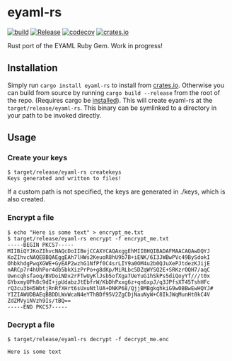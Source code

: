# eyaml-rs
[![build](https://github.com/evan-chaney/eyaml-rs/workflows/Rust-CI/badge.svg)](https://github.com/evan-chaney/eyaml-rs/actions?query=workflow%3ARust-CI)
[![Release](https://github.com/evan-chaney/eyaml-rs/workflows/Release/badge.svg)](https://github.com/evan-chaney/eyaml-rs/actions?query=workflow%3ARelease)
[![codecov](https://codecov.io/gh/evan-chaney/eyaml-rs/branch/master/graph/badge.svg?token=ZFDAL5JGS0)](undefined)
[![crates.io](https://img.shields.io/crates/v/eyaml-rs)](https://crates.io/crates/eyaml-rs)

Rust port of the EYAML Ruby Gem. Work in progress!

## Installation

Simply run ```cargo install eyaml-rs``` to install from [crates.io](crates.io).
Otherwise you can build from source by running ```cargo build --release``` from the root of the repo. (Requires cargo be [installed](https://rustup.rs/)). This will create eyaml-rs at the `target/release/eyaml-rs`. This binary can be symlinked to a directory in your path to be invoked directly.

## Usage

### Create your keys
```
$ target/release/eyaml-rs createkeys
Keys generated and written to files!
```
If a custom path is not specified, the keys are generated in ./keys, which is also created.

### Encrypt a file
```
$ echo "Here is some text" > encrypt_me.txt
$ target/release/eyaml-rs encrypt -f encrypt_me.txt
-----BEGIN PKCS7-----
MIIBiQYJKoZIhvcNAQcDoIIBejCCAXYCAQAxggEhMIIBHQIBADAFMAACAQAwDQYJ
KoZIhvcNAQEBBQAEggEAh7lHWs2KeuoR8hU9b7B+iENK/6I3JWBwPVc49BySdokI
OhbkhdgPwqXGWE+GyEAP2wzhG1NfPf0C4srLIY9a0OM4u2b0QJuXePJtdezKJijE
nARCp7r4hUhPor4db5bkXizPrPo+g8dKp/MiRLbc5DZqWYSQ2E+SRKzrOQH7/aqC
Uwncqhsfaoq/BVDoiNDx2rFTwUyKlJsb5ofXga7UeYuG1hSkPs5diQoyYf///t0x
GYbxmyUPh8c9dI+jpUdabzJtEbfrW/KbDhPxxg6z+qn6xpJ/q3JPfsXT45TshHFc
rQ3cu3bH5WbtjRnRfXHrt6sUxuNtlUA+DNKP68/QjjBMBgkqhkiG9w0BBwEwHQYJ#
YIZIAWUDBAEqBBDDLWxWcaN4eYThBDf95V2ZgCDjNauNyW+C8IkJWqMunHt0kC4V
ZdZMVyiNVzh9Is/tBQ==
-----END PKCS7-----
```

### Decrypt a file
```
$ target/release/eyaml-rs decrypt -f decrypt_me.enc

Here is some text
```
